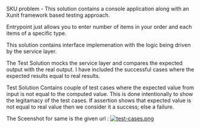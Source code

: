 SKU problem - This solution contains a console application along with an Xunit framework based testing approach.

Entrypoint just allows you to enter number of items in your order and each items of a specific type.

This solution contains interface implemenation with the logic being driven by the service layer.

The Test Solution mocks the service layer and compares the expected output with the real output. I have included the successful cases where the expected results equal to real results.

Test Solution Contains couple of test cases where the expected value from input is not equal to the computed value. This is done intentionally to show the legitamacy of the test cases. If assertion shows that expected value is not equal to real value then we consider it a success; else a failure.

The Sceenshot for same is the given url : [![test-cases.png](https://i.postimg.cc/wxJYr6xJ/test-cases.png)](https://postimg.cc/149dn1q5)

